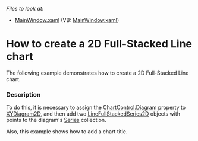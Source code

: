 <!-- default file list -->
*Files to look at*:

* [MainWindow.xaml](./CS/LineFullStacked2DChart/MainWindow.xaml) (VB: [MainWindow.xaml](./VB/LineFullStacked2DChart/MainWindow.xaml))
<!-- default file list end -->
# How to create a 2D Full-Stacked Line chart

The following example demonstrates how to create a 2D Full-Stacked Line chart.

### Description

To do this, it is necessary to assign the [ChartControl.Diagram](https://docs.devexpress.com/WPF/DevExpress.Xpf.Charts.ChartControl.Diagram?p=netframework) property to [XYDiagram2D](https://docs.devexpress.com/WPF/DevExpress.Xpf.Charts.XYDiagram2D?p=netframework), and then add two [LineFullStackedSeries2D](https://docs.devexpress.com/WPF/DevExpress.Xpf.Charts.LineFullStackedSeries2D?p=netframework) objects with points to the diagram's [Series](https://docs.devexpress.com/WPF/DevExpress.Xpf.Charts.Diagram.Series?p=netframework) collection. 

Also, this example shows how to add a chart title.
